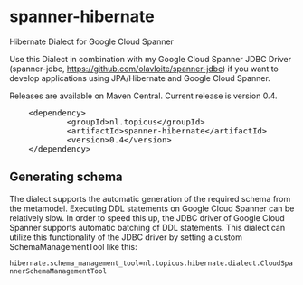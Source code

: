 # spanner-hibernate
Hibernate Dialect for Google Cloud Spanner

Use this Dialect in combination with my Google Cloud Spanner JDBC Driver (spanner-jdbc, https://github.com/olavloite/spanner-jdbc) if you want to develop applications using JPA/Hibernate and Google Cloud Spanner.

Releases are available on Maven Central. Current release is version 0.4.

<div class="highlight highlight-text-xml"><pre>
	&lt;<span class="pl-ent">dependency</span>&gt;
    		&lt;<span class="pl-ent">groupId</span>&gt;nl.topicus&lt;/<span class="pl-ent">groupId</span>&gt;
    		&lt;<span class="pl-ent">artifactId</span>&gt;spanner-hibernate&lt;/<span class="pl-ent">artifactId</span>&gt;
    		&lt;<span class="pl-ent">version</span>&gt;0.4&lt;/<span class="pl-ent">version</span>&gt;
	&lt;/<span class="pl-ent">dependency</span>&gt;
</pre></div>

## Generating schema
The dialect supports the automatic generation of the required schema from the metamodel. Executing DDL statements on Google Cloud Spanner can be relatively slow. In order to speed this up, the JDBC driver of Google Cloud Spanner supports automatic batching of DDL statements. This dialect can utilize this functionality of the JDBC driver by setting a custom SchemaManagementTool like this:

`hibernate.schema_management_tool=nl.topicus.hibernate.dialect.CloudSpannerSchemaManagementTool`
